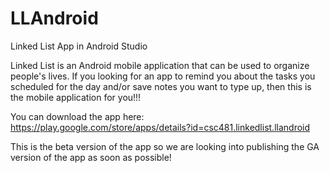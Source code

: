 # LLAndroid
Linked List App in Android Studio

Linked List is an Android mobile application that can be used to organize people's lives. If you looking for an app to remind you 
about the tasks you scheduled for the day and/or save notes you want to type up, then this is the mobile application for you!!!

You can download the app here: https://play.google.com/store/apps/details?id=csc481.linkedlist.llandroid

This is the beta version of the app so we are looking into publishing the GA version of the app as soon as possible!
